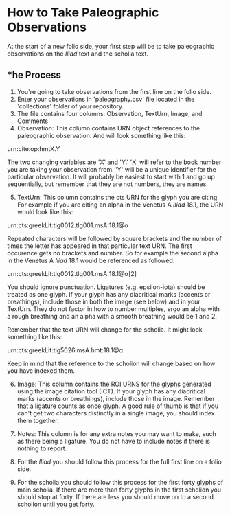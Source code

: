 # How to Take Paleographic Observations #

At the start of a new folio side, your first step will be to take paleographic observations on the *Iliad* text and the scholia text.

## *he Process ##

1. You're going to take observations from the first line on the folio side.
2. Enter your observations in 'paleography.csv' file located in the 'collections' folder of your repository. 
3. The file contains four columns: Observation, TextUrn, Image, and Comments
4. Observation: This column contains URN object references to the paleographic observation. And will look something like this:

  urn:cite:op:hmtX.Y

The two changing variables are 'X' and 'Y.' 'X' will refer to the book number you are taking your observation from. 'Y' will be a unique identifier for the particular observation. It will probably be easiest to start with 1 and go up sequentially, but remember that they are not numbers, they are names.

5. TextUrn: This column contains the cts URN for the glyph you are citing. For example if you are citing an alpha in the Venetus A *Iliad* 18.1, the URN would look like this:

  urn:cts:greekLit:tlg0012.tlg001.msA:18.1@α 
  
Repeated characters will be followed by square brackets and the number of times the letter has appeared in that particular text URN. The first occurence gets no brackets and number. So for example the second alpha in the Venetus A *Iliad* 18.1 would be referenced as followed:

  urn:cts:greekLit:tlg0012.tlg001.msA:18.1@α[2] 
  
You should ignore punctuation. Ligatures (e.g. epsilon-iota) should be treated as one glyph. If your glyph has any diacritical marks (accents or breathings), include those in both the image (see below) and in your TextUrn. They do not factor in how to number multiples, ergo an alpha with a rough breathing and an alpha with a smooth breathing would be 1 and 2. 

Remember that the text URN will change for the scholia. It might look something like this:

  urn:cts:greekLit:tlg5026.msA.hmt:18.1@α 

Keep in mind that the reference to the scholion will change based on how you have indexed them.
  
6. Image: This column contains the ROI URNS for the glyphs generated using the image citation tool (ICT). If your glyph has any diacritical marks (accents or breathings), include those in the image. Remember that a ligature counts as once glyph. A good rule of thumb is that if you can't get two characters distinctly in a single image, you should index them together.

7. Notes: This column is for any extra notes you may want to make, such as there being a ligature. You do not have to include notes if there is nothing to report. 

8. For the *Iliad* you should follow this process for the full first line on a folio side.

9. For the scholia you should follow this process for the first forty glyphs of main scholia. If there are more than forty glyphs in the first scholion you should stop at forty. If there are less you should move on to a second scholion until you get forty. 
